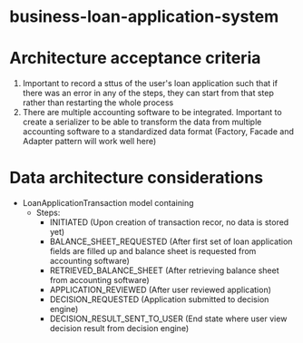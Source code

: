# business-loan-application-system

# Architecture acceptance criteria
1. Important to record a sttus of the user's loan application such that if there was an error in any of the steps, they can start from that step rather than restarting the whole process
2. There are multiple accounting software to be integrated. Important to create a serializer to be able to transform the data from multiple accounting software to a standardized data format (Factory, Facade and Adapter pattern will work well here)


# Data architecture considerations
- LoanApplicationTransaction model containing
    - Steps:
        - INITIATED (Upon creation of transaction recor, no data is stored yet)
        - BALANCE_SHEET_REQUESTED (After first set of loan application fields are filled up and balance sheet is requested from accounting software)
        - RETRIEVED_BALANCE_SHEET (After retrieving balance sheet from accounting software)
        - APPLICATION_REVIEWED (After user reviewed application)
        - DECISION_REQUESTED (Application submitted to decision engine)
        - DECISION_RESULT_SENT_TO_USER (End state where user view decision result from decision engine)
